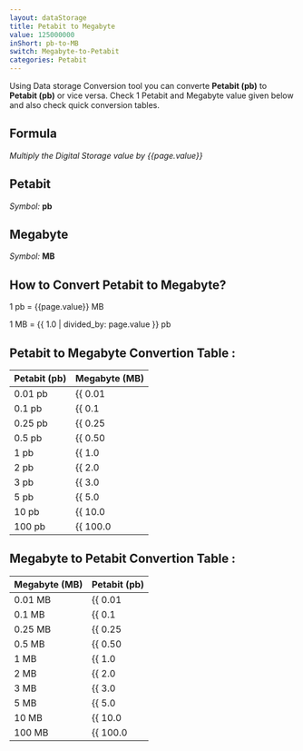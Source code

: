 ```yaml
---
layout: dataStorage
title: Petabit to Megabyte
value: 125000000
inShort: pb-to-MB
switch: Megabyte-to-Petabit
categories: Petabit
---
```


Using Data storage Conversion tool you can converte **Petabit (pb)** to **Petabit (pb)** or vice versa. Check 1 Petabit and Megabyte value given below and also check quick conversion tables.

## Formula
*Multiply the Digital Storage value by {{page.value}}*

## Petabit
*Symbol:* **pb**

## Megabyte
*Symbol:* **MB**

## How to Convert Petabit to Megabyte?

1 pb = {{page.value}} MB

1 MB = {{ 1.0 | divided_by: page.value }} pb


## Petabit to Megabyte Convertion Table :

| Petabit (pb) | Megabyte (MB) |
| ---- | ---- |
| 0.01 pb | {{ 0.01 | times: page.value | round: 12 }} MB |
| 0.1 pb | {{ 0.1 | times: page.value | round: 12 }} MB |
| 0.25 pb | {{ 0.25 | times: page.value | round: 12 }} MB |
| 0.5 pb | {{ 0.50 | times: page.value | round: 12 }} MB |
| 1 pb | {{ 1.0 | times: page.value | round: 12 }} MB |
| 2 pb | {{ 2.0 | times: page.value | round: 12 }} MB |
| 3 pb | {{ 3.0 | times: page.value | round: 12 }} MB |
| 5 pb | {{ 5.0 | times: page.value | round: 12 }} MB |
| 10 pb | {{ 10.0 | times: page.value | round: 12 }} MB |
| 100 pb | {{ 100.0 | times: page.value | round: 12 }} MB |

## Megabyte to Petabit Convertion Table :

| Megabyte (MB) | Petabit (pb) |
| ---- | ---- |
| 0.01 MB | {{ 0.01 | divided_by: page.value | round: 12 }} pb |
| 0.1 MB | {{ 0.1 | divided_by: page.value | round: 12 }} pb |
| 0.25 MB | {{ 0.25 | divided_by: page.value | round: 12 }} pb |
| 0.5 MB | {{ 0.50 | divided_by: page.value | round: 12 }} pb |
| 1 MB | {{ 1.0 | divided_by: page.value | round: 12 }} pb |
| 2 MB | {{ 2.0 | divided_by: page.value | round: 12 }} pb |
| 3 MB | {{ 3.0 | divided_by: page.value | round: 12 }} pb |
| 5 MB | {{ 5.0 | divided_by: page.value | round: 12 }} pb |
| 10 MB | {{ 10.0 | divided_by: page.value | round: 12 }} pb |
| 100 MB | {{ 100.0 | divided_by: page.value | round: 12 }} pb |


<script>
document.getElementById('selectInput')[18].selected = true
document.getElementById('selectOutput')[8].selected = true
</script>
